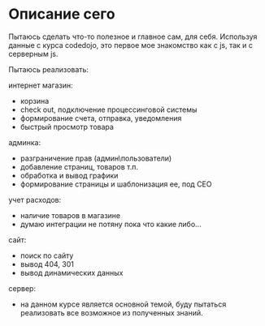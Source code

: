 # Описание сего
Пытаюсь сделать что-то полезное и главное сам, для себя. Используя данные с курса codedojo, это первое мое знакомство как с js, так и с серверным js.

Пытаюсь реализовать:
 
интернет магазин:
 - корзина
 - check out, подключение процессинговой системы
 - формирование счета, отправка, уведомления
 - быстрый просмотр товара

админка:
 - разграничение прав (админ\пользователи)
 - добавление страниц, товаров т.п.
 - обработка и вывод графики
 - формирование страницы и шаблонизация ее, под СЕО

учет расходов:
 - наличие товаров в магазине
 - думаю интеграции не потяну пока что какие либо...

сайт:
 - поиск по сайту
 - вывод 404, 301
 - вывод динамических данных

сервер:
 - на данном курсе является основной темой, буду пытаться реализовать все возможное из полученных знаний.

  
